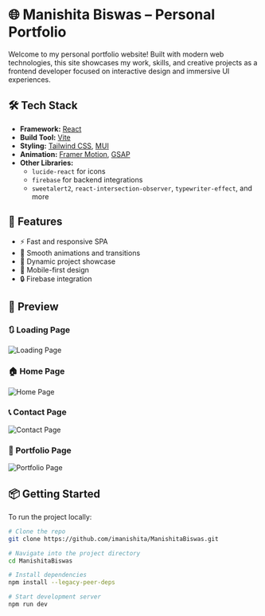 # 🌐 Manishita Biswas – Personal Portfolio

Welcome to my personal portfolio website! Built with modern web technologies, this site showcases my work, skills, and creative projects as a frontend developer focused on interactive design and immersive UI experiences.

## 🛠️ Tech Stack

- **Framework:** [React](https://react.dev/)
- **Build Tool:** [Vite](https://vitejs.dev/)
- **Styling:** [Tailwind CSS](https://tailwindcss.com/), [MUI](https://mui.com/)
- **Animation:** [Framer Motion](https://www.framer.com/motion/), [GSAP](https://gsap.com/)
- **Other Libraries:**
  - `lucide-react` for icons
  - `firebase` for backend integrations
  - `sweetalert2`, `react-intersection-observer`, `typewriter-effect`, and more

## 🚀 Features

- ⚡ Fast and responsive SPA
- 🎨 Smooth animations and transitions
- 💼 Dynamic project showcase
- 📱 Mobile-first design
- 🔒 Firebase integration


## 📸 Preview

### 🔃 Loading Page
![Loading Page](./public/loadingpage.png)

### 🏠 Home Page
![Home Page](./public/homepage.png)

### 📞 Contact Page
![Contact Page](./public/contactpage.png)

### 💼 Portfolio Page
![Portfolio Page](./public/portfoliopage.png)

## 📦 Getting Started

To run the project locally:

```bash
# Clone the repo
git clone https://github.com/imanishita/ManishitaBiswas.git

# Navigate into the project directory
cd ManishitaBiswas

# Install dependencies
npm install --legacy-peer-deps

# Start development server
npm run dev
